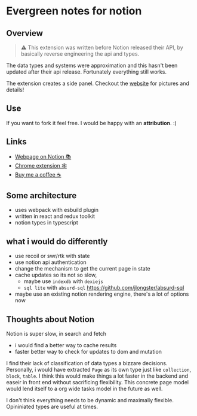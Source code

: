 # Evergreen notes for notion

## Overview

> ⚠ This extension was written before Notion released their API, by basically reverse engineering the api and types.

The data types and systems were approximation and this hasn't been updated after their api release. Fortunately everything still works.

The extension creates a side panel. Checkout the [website](https://shravansunder.notion.site/Evergreen-Notes-For-Notion-e35e6ed4dd5a45b19bf2de2bb86b1a7e) for pictures and details!

## Use

If you want to fork it feel free. I would be happy with an **attribution**. :)

## Links

-  [Webpage on Notion 📚](https://shravansunder.notion.site/Evergreen-Notes-For-Notion-e35e6ed4dd5a45b19bf2de2bb86b1a7e)
-  [Chrome extension 🕸](https://chrome.google.com/webstore/detail/evergreen-notes-for-notio/chhpogndpjcgjbnbcodhdnilklfanmfh)
-  [Buy me a coffee ☕](https://www.buymeacoffee.com/ShravanSunder)

## Some architecture

-  uses webpack with esbuild plugin
-  written in react and redux toolkit
-  notion types in typescript

## what i would do differently

-  use recoil or swr/rtk with state
-  use notion api authentication
-  change the mechanism to get the current page in state
-  cache updates so its not so slow,
   -  maybe use `indexdb` with `dexiejs`
   -  `sql lite` with `absurd-sql` https://github.com/jlongster/absurd-sql
-  maybe use an existing notion rendering engine, there's a lot of options now

## Thoughts about Notion

Notion is super slow, in search and fetch

-  i would find a better way to cache results
-  faster better way to check for updates to dom and mutation

I find their lack of classification of data types a bizzare decisions. Personally, i would have extracted `Page` as its own type just like `collection`, `block`, `table`. I think this would make things a lot faster in the backend and easeir in front end without sacrificing flexibility. This concrete page model would lend itself to a org wide tasks model in the future as well.

I don't think everything needs to be dynamic and maximally flexible. Opininiated types are useful at times.
